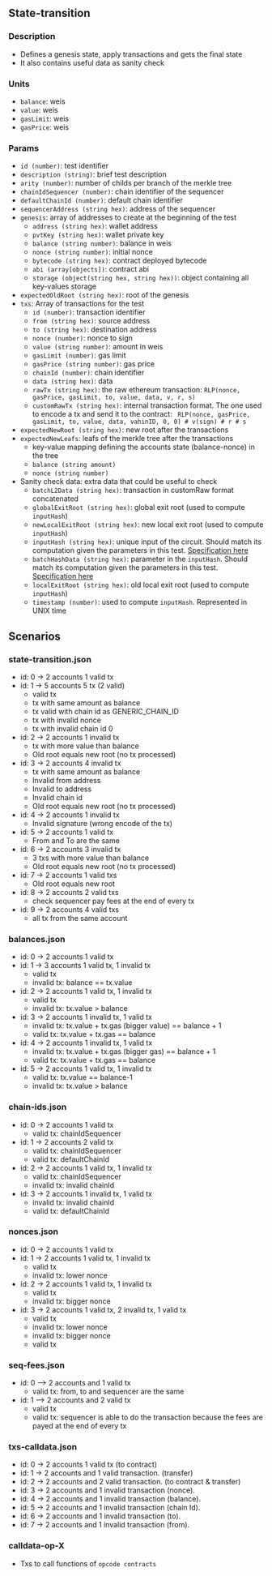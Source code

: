 ## State-transition
### Description
- Defines a genesis state, apply transactions and gets the final state
- It also contains useful data as sanity check

### Units
- `balance`: weis
- `value`: weis
- `gasLimit`: weis
- `gasPrice`: weis

### Params
- `id (number)`: test identifier
- `description (string)`: brief test description
- `arity (number)`: number of childs per branch of the merkle tree
- `chainIdSequencer (number)`: chain identifier of the sequencer
- `defaultChainId (number)`: default chain identifier
- `sequencerAddress (string hex)`: address of the sequencer
- `genesis`: array of addresses to create at the beginning of the test
    - `address (string hex)`: wallet address
    - `pvtKey (string hex)`: wallet private key
    - `balance (string number)`: balance in weis
    - `nonce (string number)`: initial nonce
    - `bytecode (string hex)`: contract deployed bytecode
    - `abi (array[objects])`: contract abi
    - `storage (object(string hex, string hex))`: object containing all key-values storage
- `expectedOldRoot (string hex)`: root of the genesis
- `txs`: Array of transactions for the test
    - `id (number)`: transaction identifier
    - `from (string hex)`: source address
    - `to (string hex)`: destination address
    - `nonce (number)`: nonce to sign
    - `value (string number)`: amount in weis
    - `gasLimit (number)`: gas limit
    - `gasPrice (string number)`: gas price
    - `chainId (number)`: chain identifier
    - `data (string hex)`: data
    - `rawTx (string hex)`: the raw ethereum transaction: `RLP(nonce, gasPrice, gasLimit, to, value, data, v, r, s)`
    - `customRawTx (string hex)`: internal transaction format. The one used to encode a tx and send it to the contract: ` RLP(nonce, gasPrice, gasLimit, to, value, data, vahinID, 0, 0) # v(sign) # r # s`
- `expectedNewRoot (string hex)`: new root after the transactions
- `expectedNewLeafs`: leafs of the merkle tree after the transactions
  - key-value mapping defining the accounts state (balance-nonce) in the tree
  - `balance (string amount)`
  - `nonce (string number)`
- Sanity check data: extra data that could be useful to check
  - `batchL2Data (string hex)`: transaction in customRaw format concatenated
  - `globalExitRoot (string hex)`: global exit root (used to compute `inputHash`)
  - `newLocalExitRoot (string hex)`: new local exit root (used to compute `inputHash`)
  - `inputHash (string hex)`: unique input of the circuit. Should match its computation given the parameters in this test. [Specification here](https://hackmd.io/BEhqFAp3QzW-pSPmY4r0Sg#verifyBatch)
  - `batchHashData (string hex)`: parameter in the `inputHash`. Should match its computation given the parameters in this test. [Specification here](https://hackmd.io/BEhqFAp3QzW-pSPmY4r0Sg#sendBatch)
  - `localExitRoot (string hex)`: old local exit root (used to compute `inputHash`)
  - `timestamp (number)`: used to compute `inputHash`. Represented in UNIX time

## Scenarios
### state-transition.json
- id: 0 -> 2 accounts 1 valid tx
- id: 1 -> 5 accounts 5 tx (2 valid)
    - valid tx
    - tx with same amount as balance
    - tx valid with chain id as GENERIC_CHAIN_ID
    - tx with invalid nonce
    - tx with invalid chain id 0
- id: 2 -> 2 accounts 1 invalid tx
    - tx with more value than balance
    - Old root equals new root (no tx processed)
- id: 3 -> 2 accounts 4 invalid tx
    - tx with same amount as balance
    - Invalid from address
    - Invalid to address
    - Invalid chain id
    - Old root equals new root (no tx processed)
- id: 4 -> 2 accounts 1 invalid tx
    - Invalid signature (wrong encode of the tx)
- id: 5 -> 2 accounts 1 valid tx
    - From and To are the same
- id: 6 -> 2 accounts 3 invalid tx
    - 3 txs with more value than balance
    - Old root equals new root (no tx processed)
- id: 7 -> 2 accounts 1 valid txs
    - Old root equals new root
- id: 8 -> 2 accounts 2 valid txs
    - check sequencer pay fees at the end of every tx
- id: 9 -> 2 accounts 4 valid txs
    - all tx from the same account

### balances.json
- id: 0 -> 2 accounts 1 valid tx
- id: 1 -> 3 accounts 1 valid tx, 1 invalid tx
    - valid tx
    - invalid tx: balance == tx.value
- id: 2 -> 2 accounts 1 valid tx, 1 invalid tx
    - valid tx
    - invalid tx: tx.value > balance
- id: 3 -> 2 accounts 1 invalid tx, 1 valid tx
    - invalid tx: tx.value + tx.gas (bigger value) == balance + 1
    - valid tx: tx.value + tx.gas == balance
- id: 4 -> 2 accounts 1 invalid tx, 1 valid tx
    - invalid tx: tx.value + tx.gas (bigger gas) == balance + 1
    - valid tx: tx.value + tx.gas == balance
- id: 5 -> 2 accounts 1 valid tx, 1 invalid tx
    - valid tx: tx.value == balance-1
    - invalid tx: tx.value > balance

### chain-ids.json
- id: 0 -> 2 accounts 1 valid tx
    - valid tx: chainIdSequencer
- id: 1 -> 2 accounts 2 valid tx
    - valid tx: chainIdSequencer
    - valid tx: defaultChainId
- id: 2 -> 2 accounts 1 valid tx, 1 invalid tx
    - valid tx: chainIdSequencer
    - invalid tx: invalid chainId
- id: 3 -> 2 accounts 1 invalid tx, 1 valid tx
    - invalid tx: invalid chainId
    - valid tx: defaultChainId

### nonces.json
- id: 0 -> 2 accounts 1 valid tx
- id: 1 -> 2 accounts 1 valid tx, 1 invalid tx
    - valid tx
    - invalid tx: lower nonce
- id: 2 -> 2 accounts 1 valid tx, 1 invalid tx
    - valid tx
    - invalid tx: bigger nonce
- id: 3 -> 2 accounts 1 valid tx, 2 invalid tx, 1 valid tx
    - valid tx
    - invalid tx: lower nonce
    - invalid tx: bigger nonce
    - valid tx

### seq-fees.json
- id: 0 --> 2 accounts and 1 valid tx
    -  valid tx: from, to and sequencer are the same
- id: 1 --> 2 accounts and 2 valid tx
    - valid tx
    - valid tx: sequencer is able to do the transaction because the fees are payed at the end of every tx

### txs-calldata.json
- id: 0 -> 2 accounts 1 valid tx (to contract)
- id: 1 -> 2 accounts and 1 valid transaction. (transfer)
- id: 2 -> 2 accounts and 2 valid transaction. (to contract & transfer)
- id: 3 -> 2 accounts and 1 invalid transaction (nonce).
- id: 4 -> 2 accounts and 1 invalid transaction (balance).
- id: 5 -> 2 accounts and 1 invalid transaction (chain Id).
- id: 6 -> 2 accounts and 1 invalid transaction (to).
- id: 7 -> 2 accounts and 1 invalid transaction (from).

### calldata-op-X
- Txs to call functions of `opcode contracts`